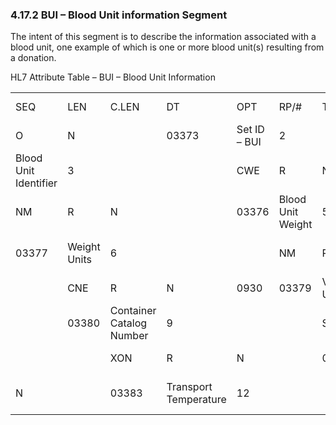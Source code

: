 ### 4.17.2 BUI – Blood Unit information Segment

The intent of this segment is to describe the information associated with a blood unit, one example of which is one or more blood unit(s) resulting from a donation.

HL7 Attribute Table – BUI – Blood Unit Information

|     |     |     |     |     |     |     |     |     |     |     |     |     |
| --- | --- | --- | --- | --- | --- | --- | --- | --- | --- | --- | --- | --- |
| SEQ | LEN | C.LEN | DT | OPT | RP/# | TBL# | ITEM # | ELEMENT NAME | 1 | 1..4 |  | SI |
| O | N |  | 03373 | Set ID – BUI | 2 |  |  | EI | R | N |  | 03374 |
| Blood Unit Identifier | 3 |  |  | CWE | R | N | 0566 | 03375 | Blood Unit Type | 4 |  |  |
| NM | R | N |  | 03376 | Blood Unit Weight | 5 |  |  | CNE | R | N | 0929 |
| 03377 | Weight Units | 6 |  |  | NM | R | N |  | 03378 | Blood Unit Volume | 7 |  |
|  | CNE | R | N | 0930 | 03379 | Volume Units | 8 |  |  | ST | R | N |
|  | 03380 | Container Catalog Number | 9 |  |  | ST | R | N |  | 03381 | Container Lot Number | 10 |
|  |  | XON | R | N |  | 03382 | Container Manufacturer | 11 |  |  | NR | R |
| N |  | 03383 | Transport Temperature | 12 |  |  | CNE | R | N | 0931 | 03384 | Transport Temperature Units |
